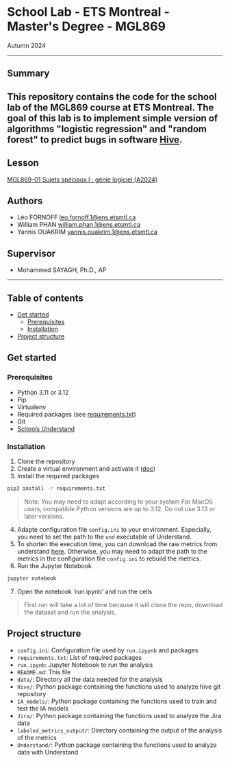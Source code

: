 # School Lab - ETS Montreal - Master's Degree - MGL869

Autumn 2024

---

## Summary

This repository contains the code for the school lab of the MGL869 course at ETS Montreal.
The goal of this lab is to implement simple version of algorithms "logistic regression" and "random forest" to predict
bugs in software [Hive](https://hive.com/).
---

## Lesson

[MGL869-01 Sujets spéciaux I : génie logiciel (A2024)](https://www.etsmtl.ca/etudes/cours/mgl869-a24)

## Authors

- Léo FORNOFF [leo.fornoff.1@ens.etsmtl.ca]()
- William PHAN [william.phan.1@ens.etsmtl.ca]()
- Yannis OUAKRIM [yannis.ouakrim.1@ens.etsmtl.ca]()

## Supervisor

- Mohammed SAYAGH, Ph.D., AP

---

## Table of contents

- [Get started](#get-started)
    - [Prerequisites](#prerequisites)
    - [Installation](#installation)
- [Project structure](#project-structure)

## Get started

### Prerequisites

- Python 3.11 or 3.12
- Pip
- Virtualenv
- Required packages (see [requirements.txt](requirements.txt))
- Git
- [Scitools Understand](https://scitools.com/)

### Installation

1. Clone the repository
2. Create a virtual environment and activate it ([doc](https://docs.python.org/3/library/venv.html))
3. Install the required packages

```bash
pip3 install -r requirements.txt
```

> Note: You may need to adapt according to your system
> For MacOS users, compatible Python versions are up to 3.12. Do not use 3.13 or later versions.

4. Adapte configuration file `config.ini` to your environment. Especially, you need to set the path to the `und`
   executable of Understand.
5. To shorten the execution time, you can download the raw metrics from
   understand [here](https://drive.google.com/file/d/1Ziu7BzppBlgHrqo7_aWD4ElFZxz_kLgt/view?usp=drive_link). Otherwise,
   you may need to adapt the path to the metrics in the configuration file `config.ini` to rebuild the metrics.
6. Run the Jupyter Notebook

```bash
jupyter notebook
```

7. Open the notebook 'run.ipynb' and run the cells

> First run will take a lot of time because it will clone the repo, download the dataset and run the analysis.

## Project structure

- `config.ini`: Configuration file used by `run.ipyynb` and packages
- `requirements.txt`: List of required packages
- `run.ipynb`: Jupyter Notebook to run the analysis
- `README.md`: This file
- `data/`: Directory all the data needed for the analysis
- `Hive/`: Python package containing the functions used to analyze hive git repository
- `IA_models/`: Python package containing the functions used to train and test the IA models
- `Jira/`: Python package containing the functions used to analyze the Jira data
- `labeled_metrics_output/`: Directory containing the output of the analysis of the metrics
- `Understand/`: Python package containing the functions used to analyze data with Understand